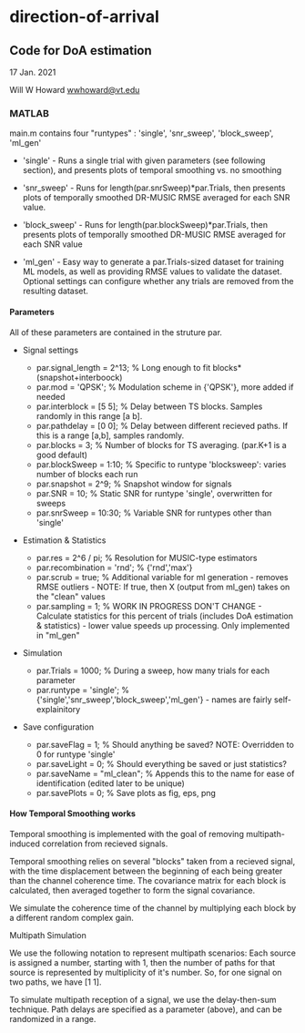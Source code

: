 # direction-of-arrival
## Code for DoA estimation
17 Jan. 2021

Will W Howard
wwhoward@vt.edu


### **MATLAB**

main.m contains four "runtypes" : 'single', 'snr_sweep', 'block_sweep', 'ml_gen'

* 'single' 	- Runs a single trial with given parameters (see following section), and presents plots of 
		temporal smoothing vs. no smoothing

* 'snr_sweep' 	- Runs for length(par.snrSweep)*par.Trials, then presents plots of temporally smoothed DR-MUSIC RMSE 
		averaged for each SNR value. 

* 'block_sweep' 	- Runs for length(par.blockSweep)*par.Trials, then presents plots of temporally smoothed DR-MUSIC RMSE
		averaged for each SNR value

* 'ml_gen' 	- Easy way to generate a par.Trials-sized dataset for training ML models, as well as providing RMSE 
		values to validate the dataset. Optional settings can configure whether any trials are removed from the 
		resulting dataset. 

#### Parameters

All of these parameters are contained in the struture par. 

* Signal settings
	* par.signal_length = 2^13;   % Long enough to fit blocks*(snapshot+interboock)
	* par.mod = 'QPSK';           % Modulation scheme in {'QPSK'}, more added if needed
	* par.interblock = [5 5];     % Delay between TS blocks. Samples randomly in this range [a b]. 
	* par.pathdelay = [0 0];      % Delay between different recieved paths. If this is a range [a,b], samples randomly. 
	* par.blocks = 3;             % Number of blocks for TS averaging. (par.K+1 is a good default)
	* par.blockSweep = 1:10;      % Specific to runtype 'blocksweep': varies number of blocks each run
	* par.snapshot = 2^9;         % Snapshot window for signals
	* par.SNR = 10;               % Static SNR for runtype 'single', overwritten for sweeps
	* par.snrSweep = 10:30;       % Variable SNR for runtypes other than 'single'

* Estimation & Statistics
	* par.res = 2^6 / pi;         % Resolution for MUSIC-type estimators
	* par.recombination = 'rnd';  % {'rnd','max'}
	* par.scrub = true;           % Additional variable for ml generation - removes RMSE outliers - NOTE: If true, then X (output from ml_gen) takes on the "clean" values
	* par.sampling = 1;           % WORK IN PROGRESS DON'T CHANGE - Calculate statistics for this percent of trials (includes DoA estimation & statistics) - lower value speeds up processing. Only implemented in "ml_gen"                   

* Simulation
	* par.Trials = 1000;          % During a sweep, how many trials for each parameter
	* par.runtype = 'single';     % {'single','snr_sweep','block_sweep','ml_gen'} - names are fairly self-explainitory

* Save configuration
	* par.saveFlag = 1;           % Should anything be saved? NOTE: Overridden to 0 for runtype 'single'
	* par.saveLight = 0;          % Should everything be saved or just statistics? 
	* par.saveName = "ml_clean";  % Appends this to the name for ease of identification (edited later to be unique)
	* par.savePlots = 0;          % Save plots as fig, eps, png


#### How Temporal Smoothing works

Temporal smoothing is implemented with the goal of removing multipath-induced correlation from recieved signals. 

Temporal smoothing relies on several "blocks" taken from a recieved signal, with the time displacement between the beginning of each
being greater than the channel coherence time. The covariance matrix for each block is calculated, then averaged together to form the 
signal covariance. 

We simulate the coherence time of the channel by multiplying each block by a different random complex gain. 


Multipath Simulation

We use the following notation to represent multipath scenarios: Each source is assigned a number, starting with 1, then the number of paths for that source is represented by multiplicity of it's number. So, for one signal on two paths, we have [1 1]. 

To simulate multipath reception of a signal, we use the delay-then-sum technique. Path delays are specified as a parameter (above), and can be randomized in a range. 
